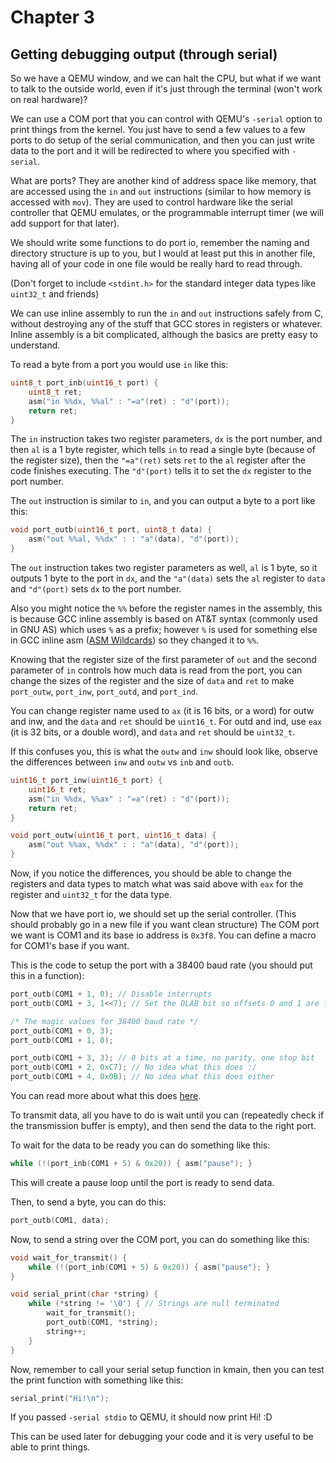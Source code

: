 # Chapter 3
## Getting debugging output (through serial)

So we have a QEMU window, and we can halt the CPU, but what if we want to talk to the outside world, even if it's just through the terminal (won't work on real hardware)?

We can use a COM port that you can control with QEMU's `-serial` option to print things from the kernel. You just have to send a few values to a few ports to do setup of the serial communication, and then you can just write data to the port and it will be redirected to where you specified with `-serial`.

What are ports? They are another kind of address space like memory, that are accessed using the `in` and `out` instructions (similar to how memory is accessed with `mov`). They are used to control hardware like the serial controller that QEMU emulates, or the programmable interrupt timer (we will add support for that later).

We should write some functions to do port io, remember the naming and directory structure is up to you, but I would at least put this in another file, having all of your code in one file would be really hard to read through. 

(Don't forget to include `<stdint.h>` for the standard integer data types like `uint32_t` and friends)

We can use inline assembly to run the `in` and `out` instructions safely from C, without destroying any of the stuff that GCC stores in registers or whatever. Inline assembly is a bit complicated, although the basics are pretty easy to understand.

To read a byte from a port you would use `in` like this:
```c
uint8_t port_inb(uint16_t port) {
    uint8_t ret;
    asm("in %%dx, %%al" : "=a"(ret) : "d"(port));
    return ret;
}
```

The `in` instruction takes two register parameters, `dx` is the port number, and then `al` is a 1 byte register, which tells `in` to read a single byte (because of the register size), then the `"=a"(ret)` sets `ret` to the `al` register after the code finishes executing. The `"d"(port)` tells it to set the `dx` register to the port number.

The `out` instruction is similar to `in`, and you can output a byte to a port like this:
```c
void port_outb(uint16_t port, uint8_t data) {
    asm("out %%al, %%dx" : : "a"(data), "d"(port));
}
```
The `out` instruction takes two register parameters as well, `al` is 1 byte, so it outputs 1 byte to the port in `dx`, and the `"a"(data)` sets the `al` register to `data` and `"d"(port)` sets `dx` to the port number.

Also you might notice the `%%` before the register names in the assembly, this is because GCC inline assembly is based on AT&T syntax (commonly used in GNU AS) which uses `%` as a prefix; however `%` is used for something else in GCC inline asm ([ASM Wildcards](https://wiki.osdev.org/Inline_Assembly#Wildcards:_How_you_can_let_the_compiler_choose)) so they changed it to `%%`.

Knowing that the register size of the first parameter of `out` and the second parameter of `in` controls how much data is read from the port, you can change the sizes of the register and the size of `data` and `ret` to make `port_outw`, `port_inw`, `port_outd`, and `port_ind`. 

You can change register name used to `ax` (it is 16 bits, or a word) for outw and inw, and the `data` and `ret` should be `uint16_t`. For outd and ind, use `eax` (it is 32 bits, or a double word), and `data` and `ret` should be `uint32_t`.

If this confuses you, this is what the `outw` and `inw` should look like, observe the differences between `inw` and `outw` vs `inb` and `outb`.

```c
uint16_t port_inw(uint16_t port) {
    uint16_t ret;
    asm("in %%dx, %%ax" : "=a"(ret) : "d"(port));
    return ret;
}
```
```c
void port_outw(uint16_t port, uint16_t data) {
    asm("out %%ax, %%dx" : : "a"(data), "d"(port));
}
```
Now, if you notice the differences, you should be able to change the registers and data types to match what was said above with `eax` for the register and `uint32_t` for the data type.

Now that we have port io, we should set up the serial controller. (This should probably go in a new file if you want clean structure) The COM port we want is COM1 and its base io address is `0x3f8`. You can define a macro for COM1's base if you want.

This is the code to setup the port with a 38400 baud rate (you should put this in a function):
```c
port_outb(COM1 + 1, 0); // Disable interrupts
port_outb(COM1 + 3, 1<<7); // Set the DLAB bit so offsets 0 and 1 are for baud rate

/* The magic values for 38400 baud rate */
port_outb(COM1 + 0, 3);
port_outb(COM1 + 1, 0);

port_outb(COM1 + 3, 3); // 8 bits at a time, no parity, one stop bit
port_outb(COM1 + 2, 0xC7); // No idea what this does :/
port_outb(COM1 + 4, 0x0B); // No idea what this does either
```
You can read more about what this does [here](https://wiki.osdev.org/Serial_Ports).


To transmit data, all you have to do is wait until you can (repeatedly check if the transmission buffer is empty), and then send the data to the right port.

To wait for the data to be ready you can do something like this:
```c
while (!(port_inb(COM1 + 5) & 0x20)) { asm("pause"); }
```
This will create a pause loop until the port is ready to send data.

Then, to send a byte, you can do this:
```c
port_outb(COM1, data);
```

Now, to send a string over the COM port, you can do something like this:
```c
void wait_for_transmit() {
    while (!(port_inb(COM1 + 5) & 0x20)) { asm("pause"); }
}

void serial_print(char *string) {
    while (*string != '\0') { // Strings are null terminated
        wait_for_transmit();
        port_outb(COM1, *string);
        string++;
    }
}
```

Now, remember to call your serial setup function in kmain, then you can test the print function with something like this:
```c
serial_print("Hi!\n");
```

If you passed `-serial stdio` to QEMU, it should now print Hi! :D

This can be used later for debugging your code and it is very useful to be able to print things.
